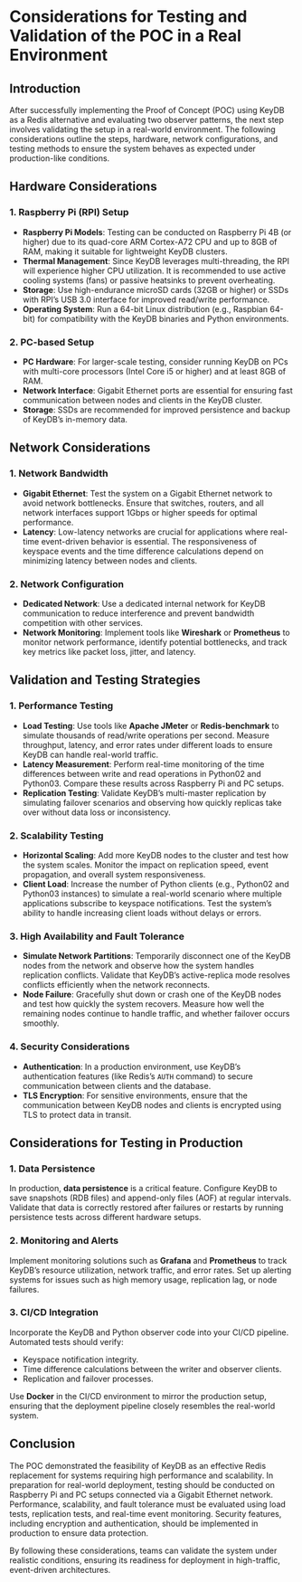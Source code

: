 # Considerations for Testing and Validation of the POC in a Real Environment

## Introduction
After successfully implementing the Proof of Concept (POC) using KeyDB as a Redis alternative and evaluating two observer patterns, the next step involves validating the setup in a real-world environment. The following considerations outline the steps, hardware, network configurations, and testing methods to ensure the system behaves as expected under production-like conditions.

## Hardware Considerations

### 1. Raspberry Pi (RPI) Setup
- **Raspberry Pi Models**: Testing can be conducted on Raspberry Pi 4B (or higher) due to its quad-core ARM Cortex-A72 CPU and up to 8GB of RAM, making it suitable for lightweight KeyDB clusters.
- **Thermal Management**: Since KeyDB leverages multi-threading, the RPI will experience higher CPU utilization. It is recommended to use active cooling systems (fans) or passive heatsinks to prevent overheating.
- **Storage**: Use high-endurance microSD cards (32GB or higher) or SSDs with RPI’s USB 3.0 interface for improved read/write performance.
- **Operating System**: Run a 64-bit Linux distribution (e.g., Raspbian 64-bit) for compatibility with the KeyDB binaries and Python environments.

### 2. PC-based Setup
- **PC Hardware**: For larger-scale testing, consider running KeyDB on PCs with multi-core processors (Intel Core i5 or higher) and at least 8GB of RAM.
- **Network Interface**: Gigabit Ethernet ports are essential for ensuring fast communication between nodes and clients in the KeyDB cluster.
- **Storage**: SSDs are recommended for improved persistence and backup of KeyDB’s in-memory data.

## Network Considerations

### 1. Network Bandwidth
- **Gigabit Ethernet**: Test the system on a Gigabit Ethernet network to avoid network bottlenecks. Ensure that switches, routers, and all network interfaces support 1Gbps or higher speeds for optimal performance.
- **Latency**: Low-latency networks are crucial for applications where real-time event-driven behavior is essential. The responsiveness of keyspace events and the time difference calculations depend on minimizing latency between nodes and clients.

### 2. Network Configuration
- **Dedicated Network**: Use a dedicated internal network for KeyDB communication to reduce interference and prevent bandwidth competition with other services.
- **Network Monitoring**: Implement tools like **Wireshark** or **Prometheus** to monitor network performance, identify potential bottlenecks, and track key metrics like packet loss, jitter, and latency.

## Validation and Testing Strategies

### 1. Performance Testing
- **Load Testing**: Use tools like **Apache JMeter** or **Redis-benchmark** to simulate thousands of read/write operations per second. Measure throughput, latency, and error rates under different loads to ensure KeyDB can handle real-world traffic.
- **Latency Measurement**: Perform real-time monitoring of the time differences between write and read operations in Python02 and Python03. Compare these results across Raspberry Pi and PC setups.
- **Replication Testing**: Validate KeyDB’s multi-master replication by simulating failover scenarios and observing how quickly replicas take over without data loss or inconsistency.

### 2. Scalability Testing
- **Horizontal Scaling**: Add more KeyDB nodes to the cluster and test how the system scales. Monitor the impact on replication speed, event propagation, and overall system responsiveness.
- **Client Load**: Increase the number of Python clients (e.g., Python02 and Python03 instances) to simulate a real-world scenario where multiple applications subscribe to keyspace notifications. Test the system’s ability to handle increasing client loads without delays or errors.

### 3. High Availability and Fault Tolerance
- **Simulate Network Partitions**: Temporarily disconnect one of the KeyDB nodes from the network and observe how the system handles replication conflicts. Validate that KeyDB’s active-replica mode resolves conflicts efficiently when the network reconnects.
- **Node Failure**: Gracefully shut down or crash one of the KeyDB nodes and test how quickly the system recovers. Measure how well the remaining nodes continue to handle traffic, and whether failover occurs smoothly.

### 4. Security Considerations
- **Authentication**: In a production environment, use KeyDB’s authentication features (like Redis’s `AUTH` command) to secure communication between clients and the database.
- **TLS Encryption**: For sensitive environments, ensure that the communication between KeyDB nodes and clients is encrypted using TLS to protect data in transit.

## Considerations for Testing in Production

### 1. Data Persistence
In production, **data persistence** is a critical feature. Configure KeyDB to save snapshots (RDB files) and append-only files (AOF) at regular intervals. Validate that data is correctly restored after failures or restarts by running persistence tests across different hardware setups.

### 2. Monitoring and Alerts
Implement monitoring solutions such as **Grafana** and **Prometheus** to track KeyDB’s resource utilization, network traffic, and error rates. Set up alerting systems for issues such as high memory usage, replication lag, or node failures.

### 3. CI/CD Integration
Incorporate the KeyDB and Python observer code into your CI/CD pipeline. Automated tests should verify:
- Keyspace notification integrity.
- Time difference calculations between the writer and observer clients.
- Replication and failover processes.
  
Use **Docker** in the CI/CD environment to mirror the production setup, ensuring that the deployment pipeline closely resembles the real-world system.

## Conclusion

The POC demonstrated the feasibility of KeyDB as an effective Redis replacement for systems requiring high performance and scalability. In preparation for real-world deployment, testing should be conducted on Raspberry Pi and PC setups connected via a Gigabit Ethernet network. Performance, scalability, and fault tolerance must be evaluated using load tests, replication tests, and real-time event monitoring. Security features, including encryption and authentication, should be implemented in production to ensure data protection.

By following these considerations, teams can validate the system under realistic conditions, ensuring its readiness for deployment in high-traffic, event-driven architectures.